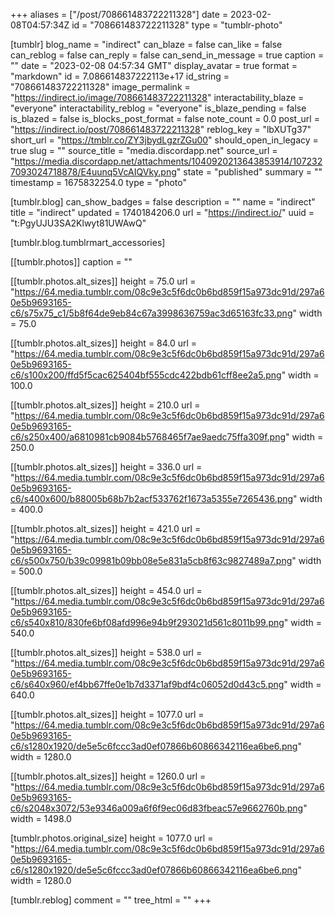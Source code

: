 +++
aliases = ["/post/708661483722211328"]
date = 2023-02-08T04:57:34Z
id = "708661483722211328"
type = "tumblr-photo"

[tumblr]
blog_name = "indirect"
can_blaze = false
can_like = false
can_reblog = false
can_reply = false
can_send_in_message = true
caption = ""
date = "2023-02-08 04:57:34 GMT"
display_avatar = true
format = "markdown"
id = 7.086614837222113e+17
id_string = "708661483722211328"
image_permalink = "https://indirect.io/image/708661483722211328"
interactability_blaze = "everyone"
interactability_reblog = "everyone"
is_blaze_pending = false
is_blazed = false
is_blocks_post_format = false
note_count = 0.0
post_url = "https://indirect.io/post/708661483722211328"
reblog_key = "lbXUTg37"
short_url = "https://tmblr.co/ZY3jbydLgzrZGu00"
should_open_in_legacy = true
slug = ""
source_title = "media.discordapp.net"
source_url = "https://media.discordapp.net/attachments/1040920213643853914/1072327093024718878/E4uunq5VcAIQVky.png"
state = "published"
summary = ""
timestamp = 1675832254.0
type = "photo"

[tumblr.blog]
can_show_badges = false
description = ""
name = "indirect"
title = "indirect"
updated = 1740184206.0
url = "https://indirect.io/"
uuid = "t:PgyUJU3SA2Klwyt81UWAwQ"

[tumblr.blog.tumblrmart_accessories]

[[tumblr.photos]]
caption = ""

[[tumblr.photos.alt_sizes]]
height = 75.0
url = "https://64.media.tumblr.com/08c9e3c5f6dc0b6bd859f15a973dc91d/297a60e5b9693165-c6/s75x75_c1/5b8f64de9eb84c67a3998636759ac3d65163fc33.png"
width = 75.0

[[tumblr.photos.alt_sizes]]
height = 84.0
url = "https://64.media.tumblr.com/08c9e3c5f6dc0b6bd859f15a973dc91d/297a60e5b9693165-c6/s100x200/ffd5f5cac625404bf555cdc422bdb61cff8ee2a5.png"
width = 100.0

[[tumblr.photos.alt_sizes]]
height = 210.0
url = "https://64.media.tumblr.com/08c9e3c5f6dc0b6bd859f15a973dc91d/297a60e5b9693165-c6/s250x400/a6810981cb9084b5768465f7ae9aedc75ffa309f.png"
width = 250.0

[[tumblr.photos.alt_sizes]]
height = 336.0
url = "https://64.media.tumblr.com/08c9e3c5f6dc0b6bd859f15a973dc91d/297a60e5b9693165-c6/s400x600/b88005b68b7b2acf533762f1673a5355e7265436.png"
width = 400.0

[[tumblr.photos.alt_sizes]]
height = 421.0
url = "https://64.media.tumblr.com/08c9e3c5f6dc0b6bd859f15a973dc91d/297a60e5b9693165-c6/s500x750/b39c09981b09bb08e5e831a5cb8f63c9827489a7.png"
width = 500.0

[[tumblr.photos.alt_sizes]]
height = 454.0
url = "https://64.media.tumblr.com/08c9e3c5f6dc0b6bd859f15a973dc91d/297a60e5b9693165-c6/s540x810/830fe6bf08afd996e94b9f293021d561c8011b99.png"
width = 540.0

[[tumblr.photos.alt_sizes]]
height = 538.0
url = "https://64.media.tumblr.com/08c9e3c5f6dc0b6bd859f15a973dc91d/297a60e5b9693165-c6/s640x960/ef4bb67ffe0e1b7d3371af9bdf4c06052d0d43c5.png"
width = 640.0

[[tumblr.photos.alt_sizes]]
height = 1077.0
url = "https://64.media.tumblr.com/08c9e3c5f6dc0b6bd859f15a973dc91d/297a60e5b9693165-c6/s1280x1920/de5e5c6fccc3ad0ef07866b60866342116ea6be6.png"
width = 1280.0

[[tumblr.photos.alt_sizes]]
height = 1260.0
url = "https://64.media.tumblr.com/08c9e3c5f6dc0b6bd859f15a973dc91d/297a60e5b9693165-c6/s2048x3072/53e9346a009a6f6f9ec06d83fbeac57e9662760b.png"
width = 1498.0

[tumblr.photos.original_size]
height = 1077.0
url = "https://64.media.tumblr.com/08c9e3c5f6dc0b6bd859f15a973dc91d/297a60e5b9693165-c6/s1280x1920/de5e5c6fccc3ad0ef07866b60866342116ea6be6.png"
width = 1280.0

[tumblr.reblog]
comment = ""
tree_html = ""
+++
